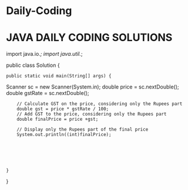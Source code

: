 # Daily-Coding
# JAVA DAILY CODING SOLUTIONS


import java.io.*;
import java.util.*;

public class Solution {

    public static void main(String[] args) {
       
   Scanner sc = new Scanner(System.in);
        double price = sc.nextDouble();
        double gstRate = sc.nextDouble();

        // Calculate GST on the price, considering only the Rupees part
        double gst = price * gstRate / 100;
        // Add GST to the price, considering only the Rupees part
        double finalPrice = price +gst;

        // Display only the Rupees part of the final price
        System.out.println((int)finalPrice);  
    
    
    
    
    
    
    }
}

